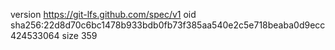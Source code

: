 version https://git-lfs.github.com/spec/v1
oid sha256:22d8d70c6bc1478b933bdb0fb73f385aa540e2c5e718beaba0d9ecc424533064
size 359
